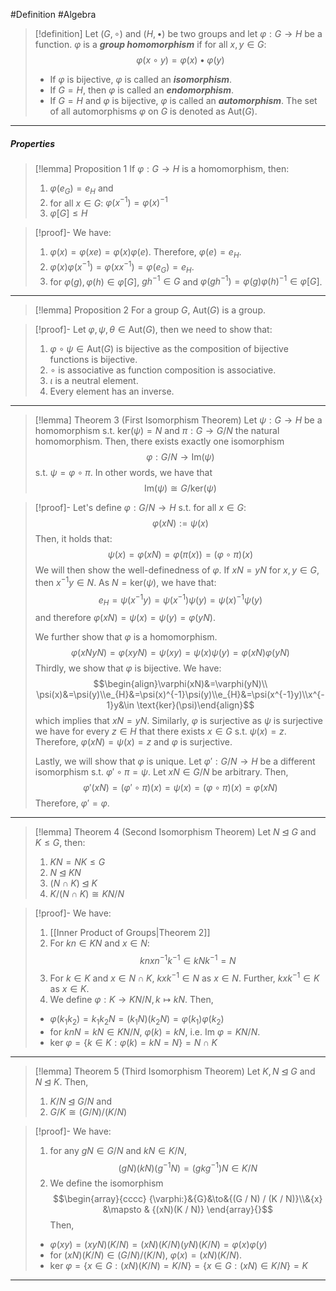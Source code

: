 #Definition #Algebra

> [!definition]
> Let $(G,\circ)$ and $(H,\bullet)$ be two groups and let $\varphi:G \to H$ be a function. $\varphi$ is a ***group homomorphism*** if for all $x,y\in G$: $$\varphi(x \circ y)=\varphi(x)\bullet \varphi(y)$$
> 
> - If $\varphi$ is bijective, $\varphi$ is called an ***isomorphism***.
> - If $G=H$, then $\varphi$ is called an ***endomorphism***.
> - If $G=H$ and $\varphi$ is bijective, $\varphi$ is called an ***automorphism***. The set of all automorphisms $\varphi$ on $G$ is denoted as $\text{Aut}(G)$.
---
##### Properties
> [!lemma] Proposition 1
> If $\varphi:G \to H$ is a homomorphism, then:
> 1. $\varphi(e_{G})=e_{H}$ and 
> 2. for all $x\in G$: $\varphi(x^{-1})=\varphi(x)^{-1}$ 
> 3. $\varphi[G]\leq H$

> [!proof]-
> We have:
> 1. $\varphi(x)=\varphi(xe)=\varphi(x)\varphi(e)$. Therefore, $\varphi(e)=e_{H}$.
> 2. $\varphi(x)\varphi(x ^{-1})=\varphi(xx ^{-1})=\varphi(e_{G})=e_{H}$.
> 3. for $\varphi(g),\varphi(h)\in \varphi[G]$, $gh^{-1}\in G$ and $\varphi(gh^{-1})=\varphi(g)\varphi(h)^{-1}\in \varphi[G]$.
---
> [!lemma] Proposition 2
> For a group $G$, $\text{Aut}(G)$ is a group.

> [!proof]-
> Let $\varphi,\psi,\theta\in \text{Aut}(G)$, then we need to show that:
> 1. $\varphi \circ\psi\in \text{Aut}(G)$ is bijective as the composition of bijective functions is bijective.
> 2. $\circ$ is associative as function composition is associative.
> 3. $\iota$ is a neutral element.
> 4. Every element has an inverse.
---
> [!lemma] Theorem 3 (First Isomorphism Theorem)
> Let $\psi:G \to H$ be a homomorphism s.t. $\text{ker}(\psi)=N$ and $\pi:G \to G / N$ the natural homomorphism. Then, there exists exactly one isomorphism $$ \varphi:G / N \to \text{Im}(\psi)$$ s.t. $\psi=\varphi \circ\pi$. In other words, we have that $$\text{Im}(\psi)\cong G / \text{ker}(\psi)$$

> [!proof]-
> Let's define $\varphi:G / N \to H$ s.t. for all $x\in G$: $$\varphi(xN):=\psi(x)$$ 
> Then, it holds that: $$\psi(x)=\varphi(xN)=\varphi(\pi(x))=(\varphi \circ \pi)(x)$$
> We will then show the well-definedness of $\varphi$. If $xN=yN$ for $x,y\in G$, then $x^{-1}y\in N$. 
> As $N=\text{ker}(\psi)$, we have that: $$e_{H}=\psi(x^{-1}y)=\psi(x^{-1})\psi(y)=\psi(x)^{-1}\psi(y)$$ and therefore $\varphi(xN)=\psi(x)=\psi(y)=\varphi(yN)$.
> 
> We further show that $\varphi$ is a homomorphism. 
> $$ \varphi(xNyN)=\varphi(xyN)=\psi(xy)=\psi(x)\psi(y)=\varphi(xN)\varphi(yN)$$
> Thirdly, we show that $\varphi$ is bijective. We have: $$\begin{align}\varphi(xN)&=\varphi(yN)\\ \psi(x)&=\psi(y)\\e_{H}&=\psi(x)^{-1}\psi(y)\\e_{H}&=\psi(x^{-1}y)\\x^{-1}y&\in \text{ker}(\psi)\end{align}$$
> which implies that $xN=yN$. Similarly, $\varphi$ is surjective as $\psi$ is surjective we have for every $z\in H$ that there exists $x\in G$ s.t. $\psi(x)=z$. Therefore, $\varphi(xN)=\psi(x)=z$ and $\varphi$ is surjective.
> 
> Lastly, we will show that $\varphi$ is unique. Let $\varphi':G / N \to H$ be a different isomorphism s.t. $\varphi'\circ \pi = \psi$. Let $xN\in G / N$ be arbitrary. Then, $$\varphi'(xN)=(\varphi'\circ \pi)(x)=\psi(x)=(\varphi \circ \pi)(x)=\varphi(xN)$$
> Therefore, $\varphi'=\varphi$.
---
> [!lemma] Theorem 4 (Second Isomorphism Theorem)
> Let $N\unlhd G$ and $K\leq G$, then: 
> 1. $KN=NK\leq G$
> 2. $N\unlhd KN$
> 3. $(N\cap K)\unlhd K$
> 4. $K/(N\cap K)\cong KN / N$

> [!proof]-
> We have: 
> 1. [[Inner Product of Groups|Theorem 2]]
> 2. For $kn\in KN$ and $x\in N$: $$knxn^{-1}k^{-1}\in kNk^{-1}=N$$
> 3. For $k\in K$ and $x\in N\cap K$, $kxk^{-1}\in N$ as $x\in N$. Further, $kxk^{-1}\in K$ as $x\in K$.
> 4. We define $\varphi:K\to KN / N, k\mapsto kN$. Then, 
> 	- $\varphi(k_{1}k_{2})=k_{1}k_{2}N=(k_{1}N)(k_{2}N)=\varphi(k_{1})\varphi(k_{2})$
> 	- for $knN=kN\in KN / N$, $\varphi(k)=kN$, i.e. $\text{Im }\varphi=KN / N$.
> 	- $\text{ker }\varphi=\{ k\in K:\varphi(k)=kN=N \}=N\cap K$

---
> [!lemma] Theorem 5 (Third Isomorphism Theorem)
> Let $K,N\unlhd G$ and $N\unlhd K$. Then, 
> 1. $K / N\unlhd G / N$ and
> 2. $G / K\cong (G / N) / (K / N)$

> [!proof]-
> We have: 
> 1. for any $gN\in G / N$ and $kN\in K / N$, $$(gN)(kN)(g^{-1}N)=(gkg^{-1})N\in K / N$$
> 2. We define the isomorphism $$\begin{array}{cccc} {\varphi:}&{G}&\to&{(G / N) / (K / N)}\\&{x} &\mapsto & {(xN)(K / N)} \end{array}{}$$
> 	Then, 
> 	- $\varphi(xy)=(xyN)(K / N)=(xN)(K / N)(yN)(K/N)=\varphi(x)\varphi(y)$
> 	- for $(xN)(K / N)\in (G / N) / (K / N)$, $\varphi(x)=(xN)(K / N)$.
> 	- $\text{ker }\varphi=\{ x\in G: (xN)(K / N)=K / N \}=\{ x\in G: (xN)\in K / N \}=K$
---